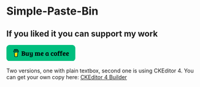# Simple-Paste-Bin

## If you liked it you can support my work
[!["Buy Me A Coffee"](https://raw.githubusercontent.com/michal-repo/random_stuff/refs/heads/main/bmac_small.png)](https://buymeacoffee.com/michaldev)



Two versions, one with plain textbox, second one is using CKEditor 4. You can get your own copy here: [CKEditor 4 Builder](https://ckeditor.com/cke4/builder)
